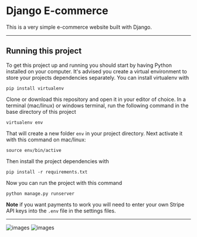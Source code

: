 
# Django E-commerce

This is a very simple e-commerce website built with Django.

---


## Running this project

To get this project up and running you should start by having Python installed on your computer. It's advised you create a virtual environment to store your projects dependencies separately. You can install virtualenv with

```
pip install virtualenv
```

Clone or download this repository and open it in your editor of choice. In a terminal (mac/linux) or windows terminal, run the following command in the base directory of this project

```
virtualenv env
```

That will create a new folder `env` in your project directory. Next activate it with this command on mac/linux:

```
source env/bin/active
```

Then install the project dependencies with

```
pip install -r requirements.txt
```

Now you can run the project with this command

```
python manage.py runserver
```

**Note** if you want payments to work you will need to enter your own Stripe API keys into the `.env` file in the settings files.

---

![images](https://github.com/user-attachments/assets/71d37322-7ff4-4085-a5be-d4ffcfa68bf6)
![images](https://github.com/user-attachments/assets/4e411b2d-29a3-41c3-ad78-b387fa8028d7)

